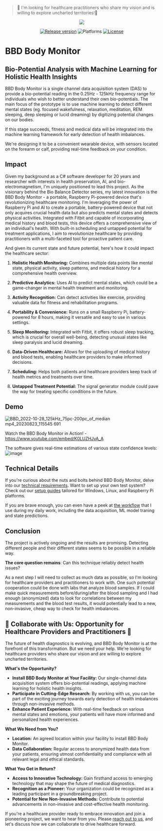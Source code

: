 > 👋 I'm looking for healthcare practitioners who share my vision and is willing to explore uncharted territories!👋

<p align="center">
  <img src="https://github.com/andrasfuchs/BioBalanceDetector/blob/master/Business/Branding/Logos/BioBalanceDetectorLogo_810x275.png"/>
</p>

<p align="center">
    <a href="https://github.com/Bio-Balance-Detector/bbd-p08-body-monitor/releases"><img src="https://img.shields.io/github/v/release/Bio-Balance-Detector/bbd-p08-body-monitor" alt="Release version" /></a>
    <img src="https://img.shields.io/badge/platform-windows%20%7C%20linux%20%7C%20raspberry%20%7C%20android-lightgrey" alt="Platforms" />
    <a href="LICENSE"><img src="https://img.shields.io/github/license/Bio-Balance-Detector/bbd-p08-body-monitor" alt="License"/></a>
</p>

# BBD Body Monitor

## Bio-Potential Analysis with Machine Learning for Holistic Health Insights

BBD Body Monitor is a single channel data acquisition system (DAS) to provide a bio-potential reading in the 0.25Hz - 125kHz frequency range for individuals who wish to better understand their own bio-potentials. The main focus of the prototype is to use machine learning to detect different mental states (eg. focused wakefulness, relaxation, meditation, REM sleeping, deep sleeping or lucid dreaming) by digitizing potential changes on our bodies. 

If this stage succeeds, fitness and medical data will be integrated into the machine learning framework for early detection of health imbalances. 

We're designing it to be a convenient wearable device, with sensors located on the forearm or calf, providing real-time feedback on your condition. 

## Impact

Given my background as a C# software developer for 20 years and researcher with interests in health preservation, AI, and bio-electromagnetism, I'm uniquely positioned to lead this project. As the visionary behind the Bio Balance Detector series, my latest innovation is the BBD Body Monitor - a portable, Raspberry Pi-powered device that's revolutionizing healthcare monitoring. I'm leveraging the power of Raspberry Pi and AI to create a portable, battery-powered device that not only acquires crucial health data but also predicts mental states and detects physical activities. Integrated with Fitbit and capable of incorporating medical history and blood tests, this device offers a comprehensive view of an individual's health. With built-in scheduling and untapped potential for treatment applications, I aim to revolutionize healthcare by providing practitioners with a multi-faceted tool for proactive patient care.

And given its current state and future potential, here's how it could impact the healthcare sector:

1. **Holistic Health Monitoring:** Combines multiple data points like mental state, physical activity, sleep patterns, and medical history for a comprehensive health overview.
  
2. **Predictive Analytics:** Uses AI to predict mental states, which could be a game-changer in mental health treatment and monitoring.
  
3. **Activity Recognition:** Can detect activities like exercise, providing valuable data for fitness and rehabilitation programs.
  
4. **Portability & Convenience:** Runs on a small Raspberry Pi, battery-powered for 8 hours, making it versatile and easy to use in various settings.
  
5. **Sleep Monitoring:** Integrated with Fitbit, it offers robust sleep tracking, which is crucial for overall well-being, detecting unusual states like sleep paralysis and lucid dreaming.
  
6. **Data-Driven Healthcare:** Allows for the uploading of medical history and blood tests, enabling healthcare providers to make informed decisions.
  
7. **Scheduling:** Helps both patients and healthcare providers keep track of health metrics and treatments over time.
  
8. **Untapped Treatment Potential:** The signal generator module could pave the way for treating specific conditions in the future.

## Demo

![BBD_2022-10-28_125kHz_75pc-200pc_of_median mp4_20230823_115545 691](https://github.com/Bio-Balance-Detector/bbd-p08-body-monitor/assets/910321/b6a4ee24-2dd2-40be-9f3b-c6fce88d172c)

Watch the BBD Body Monitor in Action! - https://www.youtube.com/embed/K0LUZHJvA_A

The software gives real-time estimations of various state confidence levels:
![image](https://user-images.githubusercontent.com/910321/171152444-69388f52-aa0c-4665-8ef3-1c761da85a11.png)

## Technical Details

If you're curious about the nuts and bolts behind BBD Body Monitor, delve into our [technical requirements](/Documentation/TechnicalRequirements.md). Want to set up your own test system? Check out our [setup guides](/Documentation/Setup.md) tailored for Windows, Linux, and Raspberry Pi platforms.

If you are brave enough, you can even have a peek at [the workflow](/Documentation/Workflow.md) that I use during my daily work, including the data acquisition, ML model traning and state predictions.
 
## Conclusion

The project is actively ongoing and the results are promising. Detecting different people and their different states seems to be possible in a reliable way. 

**The core question remains**: Can this technique reliably detect health issues?

As a next step I will need to collect as much data as possible, so I'm looking for healthcare providers and practitioners to work with. One such potential cooperation could be done with labs that analyze blood samples. If I could make quick measurements before/during/after the blood sampling and I had enough (anonymized) data to look for correlations between my measurements and the blood test results, it would potentially lead to a new, non-invasive, cheap way to check for health imbalances.

## 🚀 Collaborate with Us: Opportunity for Healthcare Providers and Practitioners 🚀

The future of health diagnostics is evolving, and BBD Body Monitor is at the forefront of this transformation. But we need your help. We're looking for healthcare providers who share our vision and are willing to explore uncharted territories.

**What's the Opportunity?**
- **Install BBD Body Monitor at Your Facility:** Our single-channel data acquisition system offers bio-potential readings, applying machine learning for holistic health insights.
- **Participate in Cutting-Edge Research:** By working with us, you can be part of the exciting journey towards early detection of health imbalances through non-invasive methods.
- **Enhance Patient Experience:** With real-time feedback on various mental states and emotions, your patients will have more informed and personalized health experiences.

**What We Need from You?**
- **Location:** An agreed location within your facility to install BBD Body Monitor.
- **Data Collaboration:** Regular access to anonymized health data from your patients, ensuring utmost confidentiality and compliance with all relevant legal and ethical standards.

**What You Get in Return?**
- **Access to Innovative Technology:** Gain firsthand access to emerging technology that may shape the future of medical diagnostics.
- **Recognition as a Pioneer:** Your organization could be recognized as a leading participant in a groundbreaking project.
- **Potential for New Non-Invasive Methods:** Contribute to potential advancements in non-invasive and cost-effective health monitoring.

If you're a healthcare provider ready to embrace innovation and join a pioneering project, we want to hear from you. Please [reach out to us](mailto:info@biobalancedetector.com), and let's discuss how we can collaborate to drive healthcare forward.
